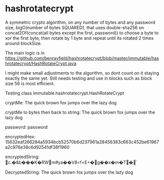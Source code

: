 # hashrotatecrypt
A symmetric crypto algorithm, on any number of bytes and any password size, bigO(number of bytes SQUARED), that uses double-sha256 on concat2Of(concat(all bytes except the first, password)) to choose a byte to xor the first byte, then rotate by 1 byte and repeat until its rotated 2 times around blockSize.

The main logic is in https://github.com/benrayfield/hashrotatecrypt/blob/master/immutable/hashrotatecrypt/HashRotateCrypt.java

I might make small adjustments to the algorithm, so dont count on it staying exactly the same yet. Still needs testing and use in blocks such as block size 56 is most efficient.

Testing class immutable.hashrotatecrypt.HashRotateCrypt

cryptMe: The quick brown fox jumps over the lazy dog

cryptMe to bytes then back to string: The quick brown fox jumps over the lazy dog

password: password

encryptedHex: 15632eaf266284a5934bcb52570b6d237961a28456383c663c452be61967a2c978e38c6d92541df38f1960

encryptedString: c.�&b���K�RWm#ya��V8<f<E+�g��x�m�T�`

DecryptedString: The quick brown fox jumps over the lazy dog
